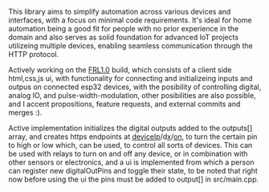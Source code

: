 This library aims to simplify automation across various devices and interfaces, with a focus
on minimal code requirements. It's ideal for home automation being a good fit for people
with no prior experience in the domain and also serves as solid foundation for advanced
IoT projects utilizeing multiple devices, enabling seamless communication through the 
HTTP protocol.

Actively working on the [FRL1.0](# "FIRSTRELEASE1.0")
 build, which consists of a client side html,css,js ui,
with functionality for connecting and initializeing inputs and outpus on connected esp32
devices, with the posibility of controlling digital, analog IO, and pulse-width-modulation,
other posibilities are also possible, and I accent propositions, feature requests, and external
commits and merges :).

Active implementation initializes the digital outputs added to the outputs[] array,
and creates https endpoints at [deviceIp](# "your esp32`s ip, outputed in serial monitor when running the src/main.cpp on the esp32")/d[x](# "digital pin number")/[on](# "on or off to set the pin to high or low"), to turn the certain pin to high or low which, can be used,
to control all sorts of devices. This can be used with relays to turn on and off any device,
or in combination with other sensors or electronics, and a ui is implemented from which a person can register new digitalOutPins and toggle
their state, to be noted that right now before using the ui the pins must be added to output[] in src/main.cpp. 
